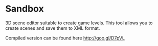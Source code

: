 Sandbox
=======

3D scene editor suitable to create game levels. This tool allows you to create scenes and save them to XML format.

Compiled version can be found here http://goo.gl/D7pVL